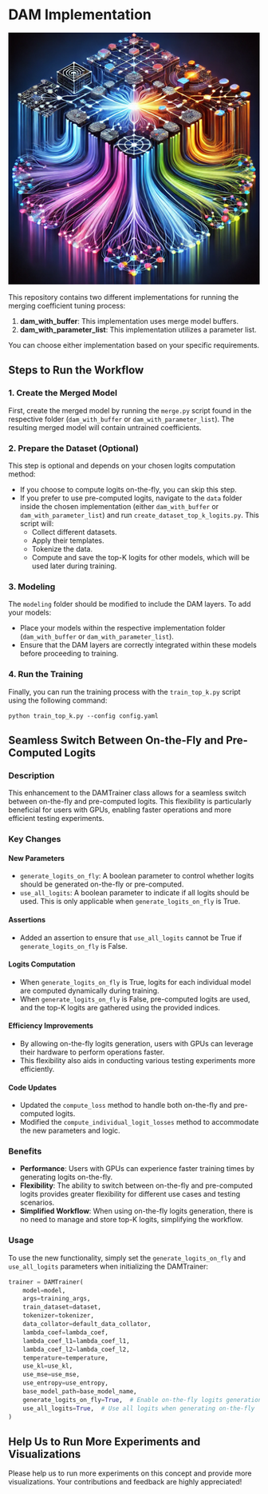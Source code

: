 # DAM Implementation

![Project Figure](figure/readme.webp)

This repository contains two different implementations for running the merging coefficient tuning process:

1. **dam_with_buffer**: This implementation uses merge model buffers.
2. **dam_with_parameter_list**: This implementation utilizes a parameter list.

You can choose either implementation based on your specific requirements.

## Steps to Run the Workflow

### 1. Create the Merged Model
First, create the merged model by running the `merge.py` script found in the respective folder (`dam_with_buffer` or `dam_with_parameter_list`). The resulting merged model will contain untrained coefficients.

### 2. Prepare the Dataset (Optional)
This step is optional and depends on your chosen logits computation method:

- If you choose to compute logits on-the-fly, you can skip this step.
- If you prefer to use pre-computed logits, navigate to the `data` folder inside the chosen implementation (either `dam_with_buffer` or `dam_with_parameter_list`) and run `create_dataset_top_k_logits.py`. This script will:
  - Collect different datasets.
  - Apply their templates.
  - Tokenize the data.
  - Compute and save the top-K logits for other models, which will be used later during training.

### 3. Modeling
The `modeling` folder should be modified to include the DAM layers. To add your models:
- Place your models within the respective implementation folder (`dam_with_buffer` or `dam_with_parameter_list`).
- Ensure that the DAM layers are correctly integrated within these models before proceeding to training.

### 4. Run the Training
Finally, you can run the training process with the `train_top_k.py` script using the following command:

```
python train_top_k.py --config config.yaml
```

## Seamless Switch Between On-the-Fly and Pre-Computed Logits

### Description
This enhancement to the DAMTrainer class allows for a seamless switch between on-the-fly and pre-computed logits. This flexibility is particularly beneficial for users with GPUs, enabling faster operations and more efficient testing experiments.

### Key Changes

#### New Parameters
- `generate_logits_on_fly`: A boolean parameter to control whether logits should be generated on-the-fly or pre-computed.
- `use_all_logits`: A boolean parameter to indicate if all logits should be used. This is only applicable when `generate_logits_on_fly` is True.

#### Assertions
- Added an assertion to ensure that `use_all_logits` cannot be True if `generate_logits_on_fly` is False.

#### Logits Computation
- When `generate_logits_on_fly` is True, logits for each individual model are computed dynamically during training.
- When `generate_logits_on_fly` is False, pre-computed logits are used, and the top-K logits are gathered using the provided indices.

#### Efficiency Improvements
- By allowing on-the-fly logits generation, users with GPUs can leverage their hardware to perform operations faster.
- This flexibility also aids in conducting various testing experiments more efficiently.

#### Code Updates
- Updated the `compute_loss` method to handle both on-the-fly and pre-computed logits.
- Modified the `compute_individual_logit_losses` method to accommodate the new parameters and logic.

### Benefits
- **Performance**: Users with GPUs can experience faster training times by generating logits on-the-fly.
- **Flexibility**: The ability to switch between on-the-fly and pre-computed logits provides greater flexibility for different use cases and testing scenarios.
- **Simplified Workflow**: When using on-the-fly logits generation, there is no need to manage and store top-K logits, simplifying the workflow.

### Usage
To use the new functionality, simply set the `generate_logits_on_fly` and `use_all_logits` parameters when initializing the DAMTrainer:

```python
trainer = DAMTrainer(
    model=model,
    args=training_args,
    train_dataset=dataset,
    tokenizer=tokenizer,
    data_collator=default_data_collator,
    lambda_coef=lambda_coef,
    lambda_coef_l1=lambda_coef_l1,
    lambda_coef_l2=lambda_coef_l2,
    temperature=temperature,
    use_kl=use_kl,
    use_mse=use_mse,
    use_entropy=use_entropy,
    base_model_path=base_model_name,
    generate_logits_on_fly=True,  # Enable on-the-fly logits generation
    use_all_logits=True,  # Use all logits when generating on-the-fly
)
```

## Help Us to Run More Experiments and Visualizations
Please help us to run more experiments on this concept and provide more visualizations. Your contributions and feedback are highly appreciated!
